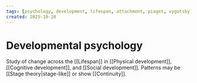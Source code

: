 ```yaml
---
tags: [psychology, development, lifespan, attachment, piaget, vygotsky, adolescence, adulthood, aging, morality]
created: 2025-10-20
---
```

# Developmental psychology

Study of change across the [[Lifespan]] in [[Physical development]], [[Cognitive development]], and [[Social development]]. Patterns may be [[Stage theory|stage-like]] or show [[Continuity]].
